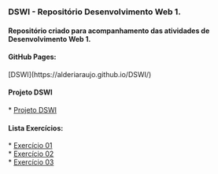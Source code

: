 <h3>DSWI - Repositório Desenvolvimento Web 1.</h3>

<h4>Repositório criado para acompanhamento das atividades de Desenvolvimento Web 1.</h4>

<h4>GitHub Pages:</h4> [DSWI](https://alderiaraujo.github.io/DSWI/)

<h4>Projeto DSWI</h4>
* <a href="https://alderiaraujo.github.io/DSWI/projeto_DSWI/home.html">Projeto DSWI</a>
  
<h4>Lista Exercícios:</h4>
* <a href="https://alderiaraujo.github.io/DSWI/exercicio1/home.html">Exercício 01</a><br>
* <a href="https://alderiaraujo.github.io/DSWI/exercicio2/conta.html">Exercício 02</a><br>
* <a href="https://alderiaraujo.github.io/DSWI/exercicio3/home.html">Exercício 03</a><br>

